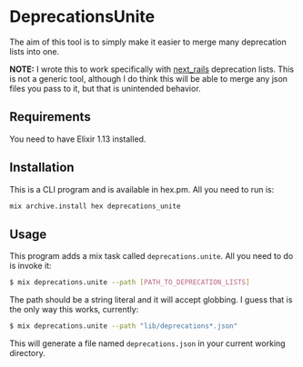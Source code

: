 # DeprecationsUnite

The aim of this tool is to simply make it easier to merge many deprecation lists into one.

**NOTE:** I wrote this to work specifically with [next_rails](https://github.com/fastruby/next_rails) deprecation lists. This is not a generic tool, although
I do think this will be able to merge any json files you pass to it, but that is unintended behavior.

## Requirements

You need to have Elixir 1.13 installed.

## Installation

This is a CLI program and is available in hex.pm. All you need to run is:

```bash
mix archive.install hex deprecations_unite
```

## Usage

This program adds a mix task called `deprecations.unite`. All you need to do is invoke it:

```bash
$ mix deprecations.unite --path [PATH_TO_DEPRECATION_LISTS]
```

The path should be a string literal and it will accept globbing. I guess that is the only way this works, currently:

```bash
$ mix deprecations.unite --path "lib/deprecations*.json"
```

This will generate a file named `deprecations.json` in your current working directory.
